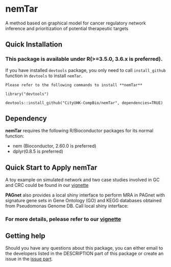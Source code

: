 # nemTar
A method based on graphical model for cancer regulatory network inference and prioritization of potential therapeutic targets
## Quick Installation

### This package is available under R(>=3.5.0, 3.6.x is preferred).

If you have installed `devtools` package, you only need to call `install_github` function in `devtools` to install `nemTar`.

```
Please refer to the following commands to install **nemTar**

library("devtools")

devtools::install_github("CityUHK-CompBio/nemTar", dependencies=TRUE)

```

## Dependency

**nemTar** requires the following R/Bioconductor packages for its normal function:

- nem (Bioconductor, 2.60.0 is preferred)
- dplyr(0.8.5 is preferred)

## Quick Start to Apply **nemTar**

A toy example on simulated network and two case studies involved in GC and CRC could be found in our [vignette](https://github.com/CityUHK-CompBio/PAGnet/blob/master/vignettes/PAGnet.pdf)

**PAGnet** also provides a local shiny interface to perform MRA in PAGnet with signature gene sets in Gene Ontology (GO) and KEGG databases obtained from Pseudomonas Genome DB.
Call local shiny interface:

### For more details, pelease refer to our [vignette](https://github.com/CityUHK-CompBio/PAGnet/blob/master/vignettes/PAGnet.pdf)

## Getting help

Should you have any questions about this package, you can either email to the developers listed in the DESCRIPTION part of this package or create an issue in the [issue part](https://github.com/CityUHK-CompBio/nemTar/issues).
